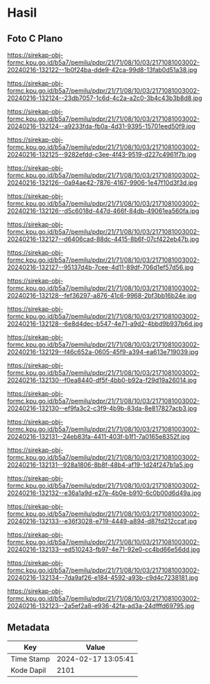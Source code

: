 # Hasil

## Foto C Plano

https://sirekap-obj-formc.kpu.go.id/b5a7/pemilu/pdpr/21/71/08/10/03/2171081003002-20240216-132122--1b0f24ba-dde9-42ca-99d8-13fab0d51a38.jpg

https://sirekap-obj-formc.kpu.go.id/b5a7/pemilu/pdpr/21/71/08/10/03/2171081003002-20240216-132124--23db7057-1c6d-4c2a-a2c0-3b4c43b3b8d8.jpg

https://sirekap-obj-formc.kpu.go.id/b5a7/pemilu/pdpr/21/71/08/10/03/2171081003002-20240216-132124--a9233fda-fb0a-4d31-9395-15701eed50f9.jpg

https://sirekap-obj-formc.kpu.go.id/b5a7/pemilu/pdpr/21/71/08/10/03/2171081003002-20240216-132125--9282efdd-c3ee-4f43-9519-d227c4961f7b.jpg

https://sirekap-obj-formc.kpu.go.id/b5a7/pemilu/pdpr/21/71/08/10/03/2171081003002-20240216-132126--0a94ae42-7876-4167-9906-1e47f10d3f3d.jpg

https://sirekap-obj-formc.kpu.go.id/b5a7/pemilu/pdpr/21/71/08/10/03/2171081003002-20240216-132126--d5c6018d-447d-466f-84db-49061ea560fa.jpg

https://sirekap-obj-formc.kpu.go.id/b5a7/pemilu/pdpr/21/71/08/10/03/2171081003002-20240216-132127--d6406cad-88dc-4415-8b6f-07cf422eb47b.jpg

https://sirekap-obj-formc.kpu.go.id/b5a7/pemilu/pdpr/21/71/08/10/03/2171081003002-20240216-132127--95137d4b-7cee-4d11-89df-706d1ef57d56.jpg

https://sirekap-obj-formc.kpu.go.id/b5a7/pemilu/pdpr/21/71/08/10/03/2171081003002-20240216-132128--fef36297-a876-41c6-9968-2bf3bb16b24e.jpg

https://sirekap-obj-formc.kpu.go.id/b5a7/pemilu/pdpr/21/71/08/10/03/2171081003002-20240216-132128--6e8d4dec-b547-4e71-a9d2-4bbd9b937b6d.jpg

https://sirekap-obj-formc.kpu.go.id/b5a7/pemilu/pdpr/21/71/08/10/03/2171081003002-20240216-132129--f46c652a-0605-45f9-a394-ea613e719039.jpg

https://sirekap-obj-formc.kpu.go.id/b5a7/pemilu/pdpr/21/71/08/10/03/2171081003002-20240216-132130--f0ea8440-df5f-4bb0-b92a-f29d19a26014.jpg

https://sirekap-obj-formc.kpu.go.id/b5a7/pemilu/pdpr/21/71/08/10/03/2171081003002-20240216-132130--ef9fa3c2-c3f9-4b9b-83da-8e817827acb3.jpg

https://sirekap-obj-formc.kpu.go.id/b5a7/pemilu/pdpr/21/71/08/10/03/2171081003002-20240216-132131--24eb83fa-4411-403f-b1f1-7a0165e8352f.jpg

https://sirekap-obj-formc.kpu.go.id/b5a7/pemilu/pdpr/21/71/08/10/03/2171081003002-20240216-132131--928a1806-8b8f-48b4-af19-1d24f247b1a5.jpg

https://sirekap-obj-formc.kpu.go.id/b5a7/pemilu/pdpr/21/71/08/10/03/2171081003002-20240216-132132--e36a1a9d-e27e-4b0e-b910-6c0b00d6d49a.jpg

https://sirekap-obj-formc.kpu.go.id/b5a7/pemilu/pdpr/21/71/08/10/03/2171081003002-20240216-132133--e36f3028-e719-4449-a894-d87fd212ccaf.jpg

https://sirekap-obj-formc.kpu.go.id/b5a7/pemilu/pdpr/21/71/08/10/03/2171081003002-20240216-132133--ed510243-fb97-4e71-92e0-cc4bd66e56dd.jpg

https://sirekap-obj-formc.kpu.go.id/b5a7/pemilu/pdpr/21/71/08/10/03/2171081003002-20240216-132134--7da9af26-e184-4592-a93b-c9d4c7238181.jpg

https://sirekap-obj-formc.kpu.go.id/b5a7/pemilu/pdpr/21/71/08/10/03/2171081003002-20240216-132123--2a5ef2a8-e936-42fa-ad3a-24dfffd69795.jpg


## Metadata

| Key        | Value               |
| ---------- | ------------------- |
| Time Stamp | 2024-02-17 13:05:41 |
| Kode Dapil | 2101                |



